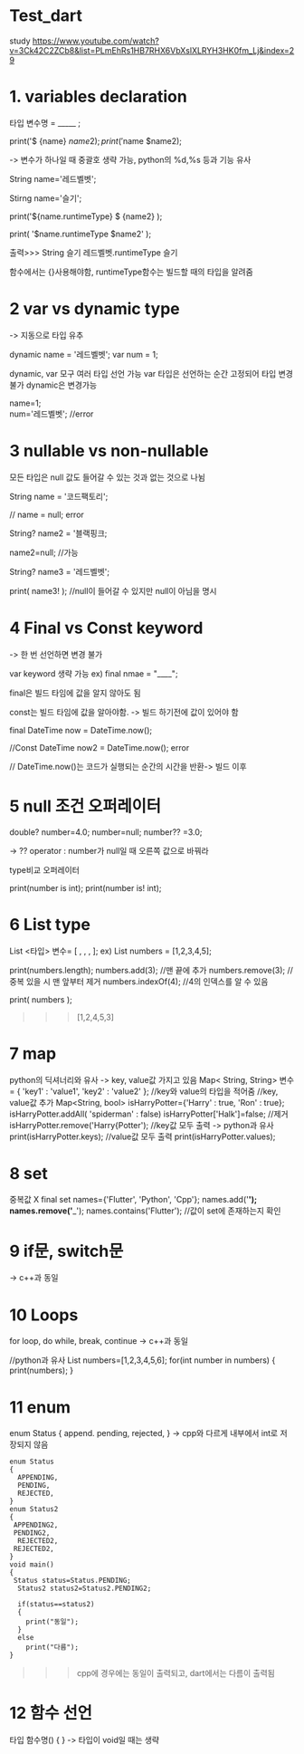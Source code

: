 # Test_dart
study https://www.youtube.com/watch?v=3Ck42C2ZCb8&list=PLmEhRs1HB7RHX6VbXslXLRYH3HK0fm_Lj&index=29
# 1. variables declaration
  타입 변수명 = _____ ;
  
  print('$ {name} ${name2}); 
  print('$name $name2); 
  
  -> 변수가 하나일 때 중괄호 생략 가능, python의 %d,%s 등과 기능 유사
  
  String name='레드벨벳';
  
  Stirng name='슬기';
  
  print('${name.runtimeType} $ {name2} );
  
  print( '$name.runtimeType $name2' );    
  
  
  출력>>> String 슬기
      레드벨벳.runtimeType 슬기
  
  함수에서는 {}사용해야함, runtimeType함수는 빌드할 때의 타입을 알려줌

      
  
# 2 var vs dynamic type
  -> 지동으로 타입 유추
  
  dynamic name = '레드벨벳';
  var num = 1;
  
  dynamic, var 모구 여러 타입 선언 가능
  var 타입은 선언하는 순간 고정되어 타입 변경 불가
  dynamic은 변경가능
  
  name=1;    
  num='레드벨벳';     //error
  
 
 # 3 nullable vs non-nullable
  모든 타입은 null 값도 들어갈 수 있는 것과 없는 것으로 나뉨
  
  String name = '코드팩토리';
  
  // name = null;       error
  
  String? name2 = '블랙핑크;
  
  name2=null;         //가능
  
  String? name3 = '레드벨벳';
  
  print( name3! );    //null이 들어갈 수 있지만 null이 아님을 명시
 
 
 # 4 Final vs Const keyword
  -> 한 번 선언하면 변경 불가
  
  var keyword 생략 가능 ex) final nmae = "____";
  
  final은 빌드 타임에 값을 알지 않아도 됨
  
   const는 빌드 타임에 값을 알아야함. -> 빌드 하기전에 값이 있어야 함
 
  final DateTime now = DateTime.now();
  
  //Const DateTime now2 = DateTime.now();     error
  
 
  // DateTime.now()는 코드가 실행되는 순간의 시간을 반환-> 빌드 이후 
# 5 null 조건 오퍼레이터

  double? number=4.0;
  number=null;
  number?? =3.0;
  
  -> ?? operator : number가 null일 때 오른쪽 값으로 바꿔라
  
  type비교 오퍼레이터
  
  print(number is int);
  print(number is! int);
  
# 6 List type

  List <타입> 변수= [ , , , ];
  ex) List <int> numbers = [1,2,3,4,5];
  
  print(numbers.length);
  numbers.add(3);      //맨 끝에 추가
  numbers.remove(3);   //중복 있을 시 맨 앞부터 제거
  numbers.indexOf(4);  //4의 인덱스를 알 수 있음
  
  print( numbers );
  >>> [1,2,4,5,3]
  
# 7 map
   python의 딕셔너리와 유사 -> key, value값 가지고 있음
   Map< String, String> 변수 = { 'key1' : 'value1', 'key2' : 'value2' };
   //key와 value의 타입을 적어줌
   //key, value값 추가
   Map<String, bool> isHarryPotter={'Harry' : true, 'Ron' : true};
   isHarryPotter.addAll( 'spiderman' : false)
   isHarryPotter['Halk']=false;
   //제거
   isHarryPotter.remove('Harry{Potter');
   //key값 모두 출력 -> python과 유사
   print(isHarryPotter.keys);
   //value값 모두 출력
   print(isHarryPotter.values);
  
# 8 set
  중복값 X
  final set <String> names={'Flutter', 'Python', 'Cpp'};
  names.add('__');
  names.remove('___');
  names.contains('Flutter');    //값이 set에 존재하는지 확인
 
# 9 if문, switch문
  -> c++과 동일
  
# 10 Loops
  for loop, do while, break, continue -> c++과 동일
  
  //python과 유사
  List <int> numbers=[1,2,3,4,5,6];
  for(int number in numbers)
  {
    print(numbers);
  }
  
# 11 enum 
  enum Status
  {
    append.
    pending,
    rejected,
  }
  -> cpp와 다르게 내부에서 int로 저장되지 않음
    
    enum Status
    {
      APPENDING,
      PENDING,
      REJECTED,
    }
    enum Status2
    {
     APPENDING2,
     PENDING2,
      REJECTED2,
     REJECTED2,
    }
    void main() 
    {
     Status status=Status.PENDING;
      Status2 status2=Status2.PENDING2;
  
      if(status==status2)
      {
        print("동일");
      }   
      else
        print("다름");
    }
    
   >>> cpp에 경우에는 동일이 출력되고, dart에서는 다름이 출력됨
 # 12 함수 선언
  타입 함수명()
  {
  }
  -> 타입이 void일 때는 생략 
